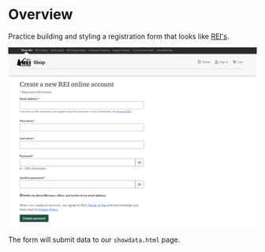 # Overview

Practice building and styling a registration form that looks like [REI's](https://www.rei.com/yaRegistration?toUrl=/).

![image](./.assets/image.png)

The form will submit data to our `showdata.html` page.
